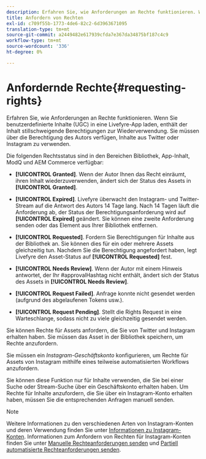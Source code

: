 ```yaml
---
description: Erfahren Sie, wie Anforderungen an Rechte funktionieren. Wenn Sie benutzerdefinierte Inhalte (UGC) in eine Livefyre-App laden, enthält der Inhalt stillschweigende Berechtigungen zur Wiederverwendung. Sie müssen über die Berechtigung des Autors verfügen, Inhalte aus Twitter oder Instagram zu verwenden.
title: Anfordern von Rechten
exl-id: c709f55b-1773-4de6-82c2-6d3963671095
translation-type: tm+mt
source-git-commit: a2449482e617939cfda7e367da34875bf187c4c9
workflow-type: tm+mt
source-wordcount: '336'
ht-degree: 0%

---
```


# Anfordernde Rechte{#requesting-rights}

Erfahren Sie, wie Anforderungen an Rechte funktionieren. Wenn Sie benutzerdefinierte Inhalte (UGC) in eine Livefyre-App laden, enthält der Inhalt stillschweigende Berechtigungen zur Wiederverwendung. Sie müssen über die Berechtigung des Autors verfügen, Inhalte aus Twitter oder Instagram zu verwenden.

Die folgenden Rechtsstatus sind in den Bereichen Bibliothek, App-Inhalt, ModQ und AEM Commerce verfügbar:

* **[!UICONTROL Granted]**. Wenn der Autor Ihnen das Recht einräumt, ihren Inhalt wiederzuverwenden, ändert sich der Status des Assets in **[!UICONTROL Granted]**.

* **[!UICONTROL Expired]**. Livefyre überwacht den Instagram- und Twitter-Stream auf die Antwort des Autors 14 Tage lang. Nach 14 Tagen läuft die Anforderung ab, der Status der Berechtigungsanforderung wird auf **[!UICONTROL Expired]** geändert. Sie können eine zweite Anforderung senden oder das Element aus Ihrer Bibliothek entfernen.
* **[!UICONTROL Requested]**. Fordern Sie Berechtigungen für Inhalte aus der Bibliothek an. Sie können dies für ein oder mehrere Assets gleichzeitig tun. Nachdem Sie die Berechtigung angefordert haben, legt Livefyre den Asset-Status auf **[!UICONTROL Requested]** fest.
* **[!UICONTROL Needs Review]**. Wenn der Autor mit einem Hinweis antwortet, der Ihr #approvalHashtag nicht enthält, ändert sich der Status des Assets in **[!UICONTROL Needs Review]**.

* **[!UICONTROL Request Failed]**. Anfrage konnte nicht gesendet werden (aufgrund des abgelaufenen Tokens usw.).
* **[!UICONTROL Request Pending]**. Stellt die Rights Request in eine Warteschlange, sodass nicht zu viele gleichzeitig gesendet werden.

Sie können Rechte für Assets anfordern, die Sie von Twitter und Instagram erhalten haben. Sie müssen das Asset in der Bibliothek speichern, um Rechte anzufordern.

Sie müssen ein *Instagram-Geschäftskonto* konfigurieren, um Rechte für Assets von Instagram mithilfe eines teilweise automatisierten Workflows anzufordern.

Sie können diese Funktion nur für Inhalte verwenden, die Sie bei einer Suche oder Stream-Suche über ein Geschäftskonto erhalten haben. Um Rechte für Inhalte anzufordern, die Sie über ein Instagram-Konto erhalten haben, müssen Sie die entsprechenden Anfragen manuell senden.

>[!NOTE]
>
>Weitere Informationen zu den verschiedenen Arten von Instagram-Konten und deren Verwendung finden Sie unter [Informationen zu Instagram-Konten](/help/using/c-users-creating-accounts-with-studio-access/t-configure-social-accout-instagram/c-about-instagram-accounts.md#c_about_instagram_accounts). Informationen zum Anfordern von Rechten für Instagram-Konten finden Sie unter [Manuelle Rechteanforderungen senden](/help/using/c-how-requesting-rights-works/c-send-instagram-manual-rights-request.md#c_send_instagram_manual_rights_request) und [Partiell automatisierte Rechteanforderungen senden](/help/using/c-how-requesting-rights-works/c-send-an-instagram-rights-request-from-the-library.md#c_send_an_instagram_rights_request_from_the_library).
